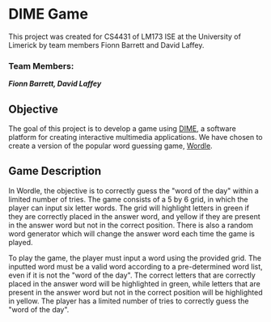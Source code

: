 # DIME Game
This project was created for CS4431 of LM173 ISE at the University of Limerick by team members Fionn Barrett and David Laffey.
### Team Members:
***Fionn Barrett, David Laffey***

## Objective
The goal of this project is to develop a game using [DIME](https://gitlab.com/scce/dime), a software platform for creating interactive multimedia applications. We have chosen to create a version of the popular word guessing game, [Wordle](https://www.nytimes.com/games/wordle/index.html).

## Game Description
In Wordle, the objective is to correctly guess the "word of the day" within a limited number of tries. The game consists of a 5 by 6 grid, in which the player can input six letter words. The grid will highlight letters in green if they are correctly placed in the answer word, and yellow if they are present in the answer word but not in the correct position. There is also a random word generator which will change the answer word each time the game is played.

To play the game, the player must input a word using the provided grid. The inputted word must be a valid word according to a pre-determined word list, even if it is not the "word of the day". The correct letters that are correctly placed in the answer word will be highlighted in green, while letters that are present in the answer word but not in the correct position will be highlighted in yellow. The player has a limited number of tries to correctly guess the "word of the day".






